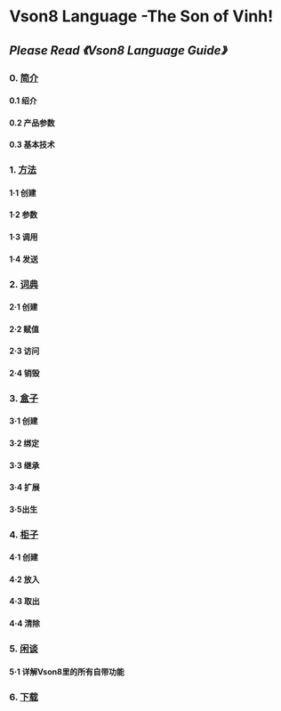 # Vson8 Language -The Son of Vinh!
## *Please Read 《Vson8 Language Guide》*
### 0. [简介](vison8/introduction.md)
#### 0.1 绍介
#### 0.2 产品参数
#### 0.3 基本技术
### 1. [方法](vison8/function.md)
#### 1·1 创建
#### 1·2 参数
#### 1·3 调用
#### 1·4 发送
### 2. [词典](vison8/varandcns.md)
#### 2·1 创建
#### 2·2 赋值
#### 2·3 访问
#### 2·4 销毁
### 3. [盒子](vison8/class.md)
#### 3·1 创建
#### 3·2 绑定
#### 3·3 继承
#### 3·4 扩展
#### 3·5出生
### 4. [柜子](vison8/list.md)
#### 4·1 创建
#### 4·2 放入
#### 4·3 取出
#### 4·4 清除
### 5. [闲谈](vison8/library.md)
#### 5·1 详解Vson8里的所有自带功能
### 6. [下载](interpreter)
